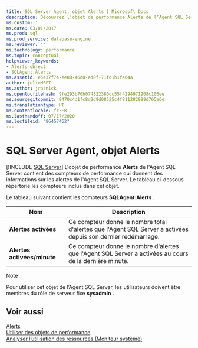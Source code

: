 ```yaml
---
title: SQL Server Agent, objet Alerts | Microsoft Docs
description: Découvrez l’objet de performance Alerts de l’Agent SQL Server, qui contient des compteurs fournissant des informations sur les alertes SQL Server Agent.
ms.custom: ''
ms.date: 03/01/2017
ms.prod: sql
ms.prod_service: database-engine
ms.reviewer: ''
ms.technology: performance
ms.topic: conceptual
helpviewer_keywords:
- Alerts object
- SQLAgent:Alerts
ms.assetid: e5e37f74-ee88-46d0-ad8f-71fd1b1fa64a
author: julieMSFT
ms.author: jrasnick
ms.openlocfilehash: 9fe293b70b074322380dc55f4294971908c106ee
ms.sourcegitcommit: 9470c4d1fc8d2d9d08525c4f811282999d765e6e
ms.translationtype: HT
ms.contentlocale: fr-FR
ms.lasthandoff: 07/17/2020
ms.locfileid: "86457462"
---
```

# <a name="sql-server-agent-alerts-object"></a>SQL Server Agent, objet Alerts
 [!INCLUDE [SQL Server](../../includes/applies-to-version/sqlserver.md)]
  L'objet de performance **Alerts** de l'Agent SQL Server contient des compteurs de performance qui donnent des informations sur les alertes de l'Agent SQL Server. Le tableau ci-dessous répertorie les compteurs inclus dans cet objet.  
  
 Le tableau suivant contient les compteurs **SQLAgent:Alerts** .  
  
|Nom|Description|  
|----------|-----------------|  
|**Alertes activées**|Ce compteur donne le nombre total d'alertes que l'Agent SQL Server a activées depuis son dernier redémarrage.|  
|**Alertes activées/minute**|Ce compteur donne le nombre d'alertes que l'Agent SQL Server a activées au cours de la dernière minute.|  
  
> [!NOTE]  
>  Pour utiliser cet objet de l’Agent SQL Server, les utilisateurs doivent être membres du rôle de serveur fixe **sysadmin** .  
  
## <a name="see-also"></a>Voir aussi  
 [Alerts](../../ssms/agent/alerts.md)   
 [Utiliser des objets de performance](../../ssms/agent/use-performance-objects.md)   
 [Analyser l’utilisation des ressources &#40;Moniteur système&#41;](../../relational-databases/performance-monitor/monitor-resource-usage-system-monitor.md)  
  
  
